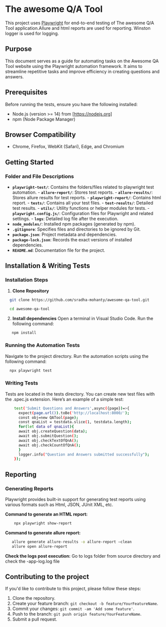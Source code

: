 # The awesome Q/A Tool 

This project uses [Playwright](https://playwright.dev/) for end-to-end testing of The awesome Q/A Tool application.Allure and html reports are used for reporting. Winston logger is used for logging.

## Purpose 

This document serves as a guide for automating tasks on the Awesome QA Tool website using the Playwright automation framework. It aims to streamline repetitive tasks and improve efficiency in creating questions and answers. 

## Prerequisites

Before running the tests, ensure you have the following installed:

- Node.js (version >= 14) from [https://nodejs.org]
- npm (Node Package Manager)

## Browser Compatibility 

- Chrome, Firefox, WebKit (Safari), Edge, and Chromium 

## Getting Started

### Folder and File Descriptions

- **`playwright-test/`**: Contains the folders/files related to playwright test automation.
      - **`allure-report/`**: Stores test reports.
      - **`allure-results/`**: Stores allure  results for test reports.
      - **`playwright-report/`**: Contains html report.
      - **`tests/`**: Contains all your test files.
      - **`test-results/`**: Detailed test results.
      - **`utils/`**: Utility functions or helper modules for tests.
      - **`playwright.config.js/`**: Configuration files for Playwright and related settings.
      - **`logs`**: Detailed log file after the execution.
- **`node_modules/`**: Installed npm packages (generated by npm).
- **`.gitignore`**: Specifies files and directories to be ignored by Git.
- **`package.json`**: Project metadata and dependencies.
- **`package-lock.json`**: Records the exact versions of installed dependencies.
- **`README.md`**: Documentation file for the project.

## Installation & Writing Tests

### Installation Steps 

1. **Clone Repository**

 ```sh
   git clone https://github.com/sradha-mohanty/awesome-qa-tool.git

   cd awesome-qa-tool
 ```
2. **Install dependencies**
  Open a terminal in Visual Studio Code.
  Run the following command: 
 ```sh
    npm install 
 ```
### Running the Automation Tests

  Navigate to the project directory. 
  Run the automation scripts using the following command: 
 ```sh
   npx playwright test
 ```
### Writing Tests
  Tests are located in the tests directory. You can create new test files with the .spec.js  extension. Here’s an example of a simple test:

  ```sh
      test('Submit Questions and Answers',async({page})=>{
        expect(page.url()).toBe('http://localhost:8000/');
        const obj=new QATool(page);
        const qnaList = testdata.slice(1, testdata.length);
        for(let data of qnaList){
        await obj.createQuestion(data);
        await obj.submitQuestion();
        await obj.checkTextOfQnA();
        await obj.checkCountOfQnA();
        }  
        logger.info("Question and Answers submitted successfully");
      });
  ```

## Reporting 

### Generating Reports 

 Playwright provides built-in support for generating test reports using various formats such as Html, JSON, JUnit XML, etc. 

**Command to generate an HTML report:**
 ```sh
     npx playwright show-report 
 ```
**Command to generate allure report:**
 ```sh
    allure generate allure-results -o allure-report –clean 
    allure open allure-report  
 ```
**Check the logs post execution:**
   Go to logs folder from source directory and check the <Date>-app-log.log file

## Contributing to the project

If you'd like to contribute to this project, please follow these steps:

1. Clone the repository.
2. Create your feature branch: `git checkout -b feature/YourFeatureName`.
3. Commit your changes: `git commit -am 'Add some feature'`.
4. Push to the branch: `git push origin feature/YourFeatureName`.
5. Submit a pull request.
